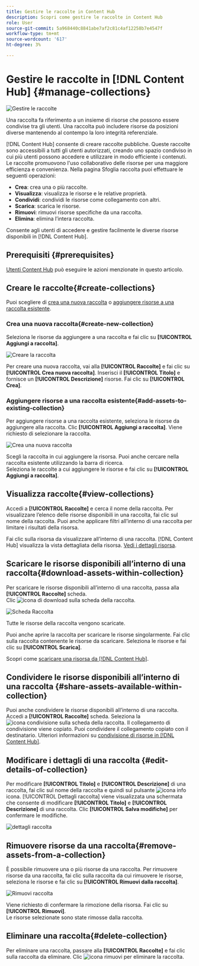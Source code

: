 ```yaml
---
title: Gestire le raccolte in Content Hub
description: Scopri come gestire le raccolte in Content Hub
role: User
source-git-commit: 5a968440c8841abe7af2c81c4af12258b7e4547f
workflow-type: tm+mt
source-wordcount: '617'
ht-degree: 3%

---
```


# Gestire le raccolte in [!DNL Content Hub] {#manage-collections}

<!-- ![Manage collections](assets/manage-collections.jpg) -->
![Gestire le raccolte](assets/manage-collection.png)

Una raccolta fa riferimento a un insieme di risorse che possono essere condivise tra gli utenti. Una raccolta può includere risorse da posizioni diverse mantenendo al contempo la loro integrità referenziale.

[!DNL Content Hub] consente di creare raccolte pubbliche. Queste raccolte sono accessibili a tutti gli utenti autorizzati, creando uno spazio condiviso in cui più utenti possono accedere e utilizzare in modo efficiente i contenuti. Le raccolte promuovono l&#39;uso collaborativo delle risorse per una maggiore efficienza e convenienza. Nella pagina Sfoglia raccolta puoi effettuare le seguenti operazioni:

* **Crea**: crea una o più raccolte.
* **Visualizza**: visualizza le risorse e le relative proprietà.
* **Condividi**: condividi le risorse come collegamento con altri.
* **Scarica**: scarica le risorse.
* **Rimuovi**: rimuovi risorse specifiche da una raccolta.
* **Elimina**: elimina l’intera raccolta.

Consente agli utenti di accedere e gestire facilmente le diverse risorse disponibili in [!DNL Content Hub].

## Prerequisiti {#prerequisites}

[Utenti Content Hub](deploy-content-hub.md#onboard-content-hub-users) può eseguire le azioni menzionate in questo articolo.

## Creare le raccolte{#create-collections}

Puoi scegliere di [crea una nuova raccolta](#create-new-collection) o [aggiungere risorse a una raccolta esistente](#add-assets-to-existing-collection).

### Crea una nuova raccolta{#create-new-collection}

Seleziona le risorse da aggiungere a una raccolta e fai clic su **[!UICONTROL Aggiungi a raccolta]**.

![Creare la raccolta](assets/add-assets-collection.jpg)

Per creare una nuova raccolta, vai alla **[!UICONTROL Raccolte]** e fai clic su **[!UICONTROL Crea nuova raccolta]**. Inserisci il **[!UICONTROL Titolo]** e fornisce un **[!UICONTROL Descrizione]** risorse. Fai clic su **[!UICONTROL Crea]**.

### Aggiungere risorse a una raccolta esistente{#add-assets-to-existing-collection}

Per aggiungere risorse a una raccolta esistente, seleziona le risorse da aggiungere alla raccolta. Clic **[!UICONTROL Aggiungi a raccolta]**. Viene richiesto di selezionare la raccolta.

![Crea una nuova raccolta](assets/create-add-collection.jpg)

Scegli la raccolta in cui aggiungere la risorsa. Puoi anche cercare nella raccolta esistente utilizzando la barra di ricerca. <br>Seleziona le raccolte a cui aggiungere le risorse e fai clic su **[!UICONTROL Aggiungi a raccolta]**.

## Visualizza raccolte{#view-collections}

Accedi a **[!UICONTROL Raccolte]** e cerca il nome della raccolta. Per visualizzare l’elenco delle risorse disponibili in una raccolta, fai clic sul nome della raccolta. Puoi anche applicare filtri all’interno di una raccolta per limitare i risultati della risorsa.

Fai clic sulla risorsa da visualizzare all’interno di una raccolta. [!DNL Content Hub] visualizza la vista dettagliata della risorsa. [Vedi i dettagli risorsa](asset-properties-content-hub.md).

<!--
![Asset details](assets/view-collection.jpg)

* **A**: Details and metadata of the asset 
* **B**: Zoom In or Zoom Out the asset 
* **C**: Reset Zoom view 
* **D**: View the previous or next asset 
* **E**: Download the asset 
* **F**: Open the asset in Adobe Express 
* **G**: Hide the metadata of the asset 
* **H**: Share the asset as a link 
-->

## Scaricare le risorse disponibili all’interno di una raccolta{#download-assets-within-collection}

Per scaricare le risorse disponibili all’interno di una raccolta, passa alla **[!UICONTROL Raccolte]** scheda.\
Clic ![icona di download](assets/download-icon.svg) sulla scheda della raccolta.

![Scheda Raccolta](assets/download-collection.jpg)

Tutte le risorse della raccolta vengono scaricate.

Puoi anche aprire la raccolta per scaricare le risorse singolarmente. Fai clic sulla raccolta contenente le risorse da scaricare. Seleziona le risorse e fai clic su **[!UICONTROL Scarica]**.

Scopri come [scaricare una risorsa da [!DNL Content Hub]](download-assets-content-hub.md).

## Condividere le risorse disponibili all’interno di una raccolta {#share-assets-available-within-collection}

Puoi anche condividere le risorse disponibili all’interno di una raccolta. Accedi a **[!UICONTROL Raccolte]** scheda. Seleziona la ![icona condivisione](assets/share.svg) sulla scheda della raccolta. Il collegamento di condivisione viene copiato. Puoi condividere il collegamento copiato con il destinatario. Ulteriori informazioni su [condivisione di risorse in [!DNL Content Hub]](share-assets-content-hub.md).

## Modificare i dettagli di una raccolta {#edit-details-of-collection}

Per modificare **[!UICONTROL Titolo]** e **[!UICONTROL Descrizione]** di una raccolta, fai clic sul nome della raccolta e quindi sul pulsante ![icona info](assets/info-icon.svg) icona. [!UICONTROL Dettagli raccolta] viene visualizzata una schermata che consente di modificare **[!UICONTROL Titolo]** e **[!UICONTROL Descrizione]** di una raccolta. Clic **[!UICONTROL Salva modifiche]** per confermare le modifiche.

![dettagli raccolta](assets/collection-details.png)

## Rimuovere risorse da una raccolta{#remove-assets-from-a-collection}

È possibile rimuovere una o più risorse da una raccolta. Per rimuovere risorse da una raccolta, fai clic sulla raccolta da cui rimuovere le risorse, seleziona le risorse e fai clic su **[!UICONTROL Rimuovi dalla raccolta]**.

![Rimuovi raccolta](assets/remove-collection-new.jpg)

Viene richiesto di confermare la rimozione della risorsa. Fai clic su **[!UICONTROL Rimuovi]**.\
Le risorse selezionate sono state rimosse dalla raccolta.

## Eliminare una raccolta{#delete-collection}

Per eliminare una raccolta, passare alla **[!UICONTROL Raccolte]** e fai clic sulla raccolta da eliminare. Clic ![icona rimuovi](assets/remove-icon.svg) per eliminare la raccolta.
